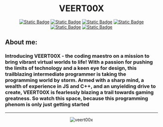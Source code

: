 <h1 align="center">VEERT00X</h1>

<div align="center">

[<img alt="Static Badge" src="https://img.shields.io/badge/Twitter-151515?style=for-the-badge&logo=X">](https://twitter.com/@VEERT00X) [<img alt="Static Badge" src="https://img.shields.io/badge/Mastodon-151515?style=for-the-badge&logo=Mastodon">](https://mastodon.social/@Veko) [<img alt="Static Badge" src="https://img.shields.io/badge/Reddit-151515?style=for-the-badge&logo=Reddit">](https://reddit.com/u/Kolo_Fantastyczny) [<img alt="Static Badge" src="https://img.shields.io/badge/Patreon-151515?style=for-the-badge&logo=Patreon">](https://patreon.com/KoloFantastyczny) [<img alt="Static Badge" src="https://img.shields.io/badge/NPM-151515?style=for-the-badge&logo=NPM">](https://www.npmjs.com/~veert00x) [<img alt="Static Badge" src="https://img.shields.io/badge/Gravatar-151515?style=for-the-badge&logo=gravatar">](https://gravatar.com/kolofantastyczny)

</div>


<h3 align="center"></h3>

<h2 lign="left">About me:</h2>
<h3>Introducing VEERT00X - the coding maestro on a mission to bring vibrant virtual worlds to life! With a passion for pushing the limits of technology and a keen eye for design, this trailblazing intermediate programmer is taking the programming world by storm. Armed with a sharp mind, a wealth of experience in JS and C++, and an unyielding drive to create, VEERT00X is fearlessly blazing a trail towards gaming greatness. So watch this space, because this programming phenom is only just getting started</h3>

---

<p align="center"><img align="center" src="https://github-readme-stats.vercel.app/api/top-langs/?username=VEERT00X&theme=dark&show_icons=true&hide_border=true&layout=compact" alt="veert00x" /></p>
